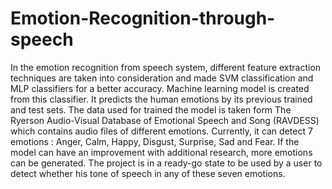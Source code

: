 # Emotion-Recognition-through-speech

In the emotion recognition from speech system, different feature extraction techniques
are taken into consideration and made SVM classification and MLP classifiers for a
better accuracy. Machine learning model is created from this classifier. It predicts the
human emotions by its previous trained and test sets. The data used for trained the
model is taken form The Ryerson Audio-Visual Database of Emotional Speech and
Song (RAVDESS) which contains audio files of different emotions. Currently, it can
detect 7 emotions : Anger, Calm, Happy, Disgust, Surprise, Sad and Fear. If the model
can have an improvement with additional research, more emotions can be generated.
The project is in a ready-go state to be used by a user to detect whether his tone of
speech in any of these seven emotions.
